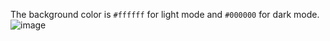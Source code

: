 The background color is `#ffffff` for light mode and `#000000` for dark mode.
![image](https://github.com/TheDeveloperRex/Portfolio/assets/101901578/eda47d04-2d4e-4590-bec1-e478f0b1fb27)
